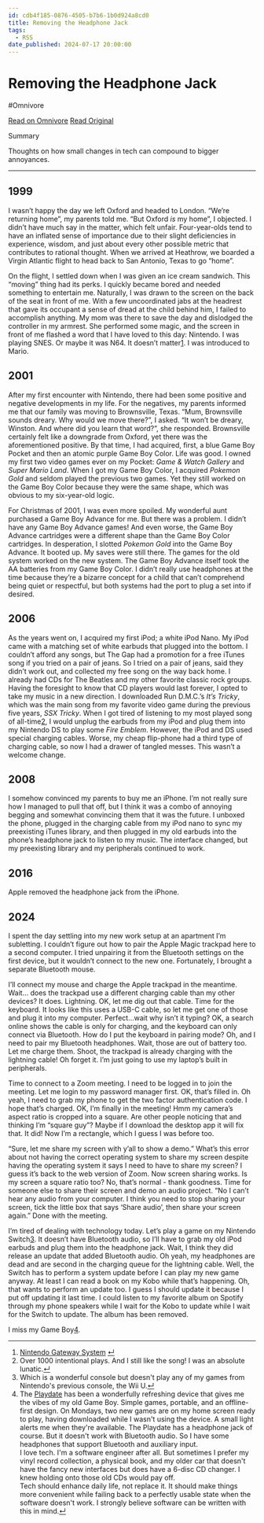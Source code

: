 ```yaml
---
id: cdb4f185-0876-4505-b7b6-1b0d924a8cd0
title: Removing the Headphone Jack
tags:
  - RSS
date_published: 2024-07-17 20:00:00
---
```


# Removing the Headphone Jack
#Omnivore

[Read on Omnivore](https://omnivore.app/me/removing-the-headphone-jack-190c9358b10)
[Read Original](https://www.winstoncooke.com/blog/removing-the-headphone-jack)



Summary 

Thoughts on how small changes in tech can compound to bigger annoyances.

---

## 1999

I wasn’t happy the day we left Oxford and headed to London. “We’re returning home”, my parents told me. “But Oxford _is_ my home”, I objected. I didn’t have much say in the matter, which felt unfair. Four-year-olds tend to have an inflated sense of importance due to their slight deficiencies in experience, wisdom, and just about every other possible metric that contributes to rational thought. When we arrived at Heathrow, we boarded a Virgin Atlantic flight to head back to San Antonio, Texas to go “home”.

On the flight, I settled down when I was given an ice cream sandwich. This “moving” thing had its perks. I quickly became bored and needed something to entertain me. Naturally, I was drawn to the screen on the back of the seat in front of me. With a few uncoordinated jabs at the headrest that gave its occupant a sense of dread at the child behind him, I failed to accomplish anything. My mom was there to save the day and dislodged the controller in my armrest. She performed some magic, and the screen in front of me flashed a word that I have loved to this day: Nintendo. I was playing SNES. Or maybe it was N64\. It doesn’t matter[1](#footnote:1). I was introduced to Mario.

## 2001

After my first encounter with Nintendo, there had been some positive and negative developments in my life. For the negatives, my parents informed me that our family was moving to Brownsville, Texas. “Mum, Brownsville sounds dreary. Why would we move there?”, I asked. “It won’t be dreary, Winston. And where did you learn that word?”, she responded. Brownsville certainly felt like a downgrade from Oxford, yet there was the aforementioned positive. By that time, I had acquired, first, a blue Game Boy Pocket and then an atomic purple Game Boy Color. Life was good. I owned my first two video games ever on my Pocket: _Game &amp; Watch Gallery_ and _Super Mario Land_. When I got my Game Boy Color, I acquired _Pokemon Gold_ and seldom played the previous two games. Yet they still worked on the Game Boy Color because they were the same shape, which was obvious to my six-year-old logic.

For Christmas of 2001, I was even more spoiled. My wonderful aunt purchased a Game Boy Advance for me. But there was a problem. I didn’t have any Game Boy Advance games! And even worse, the Game Boy Advance cartridges were a different shape than the Game Boy Color cartridges. In desperation, I slotted _Pokemon Gold_ into the Game Boy Advance. It booted up. My saves were still there. The games for the old system worked on the new system. The Game Boy Advance itself took the AA batteries from my Game Boy Color. I didn’t really use headphones at the time because they’re a bizarre concept for a child that can’t comprehend being quiet or respectful, but both systems had the port to plug a set into if desired.

## 2006

As the years went on, I acquired my first iPod; a white iPod Nano. My iPod came with a matching set of white earbuds that plugged into the bottom. I couldn’t afford any songs, but The Gap had a promotion for a free iTunes song if you tried on a pair of jeans. So I tried on a pair of jeans, said they didn’t work out, and collected my free song on the way back home. I already had CDs for The Beatles and my other favorite classic rock groups. Having the foresight to know that CD players would last forever, I opted to take my music in a new direction. I downloaded Run D.M.C.’s _It’s Tricky_, which was the main song from my favorite video game during the previous five years, _SSX Tricky_. When I got tired of listening to my most played song of all-time[2](#footnote:2), I would unplug the earbuds from my iPod and plug them into my Nintendo DS to play some _Fire Emblem_. However, the iPod and DS used special charging cables. Worse, my cheap flip-phone had a third type of charging cable, so now I had a drawer of tangled messes. This wasn’t a welcome change.

## 2008

I somehow convinced my parents to buy me an iPhone. I’m not really sure how I managed to pull that off, but I think it was a combo of annoying begging and somewhat convincing them that it was the future. I unboxed the phone, plugged in the charging cable from my iPod nano to sync my preexisting iTunes library, and then plugged in my old earbuds into the phone’s headphone jack to listen to my music. The interface changed, but my preexisting library and my peripherals continued to work.

## 2016

Apple removed the headphone jack from the iPhone.

## 2024

I spent the day settling into my new work setup at an apartment I’m subletting. I couldn’t figure out how to pair the Apple Magic trackpad here to a second computer. I tried unpairing it from the Bluetooth settings on the first device, but it wouldn’t connect to the new one. Fortunately, I brought a separate Bluetooth mouse.

I’ll connect my mouse and charge the Apple trackpad in the meantime. Wait… does the trackpad use a different charging cable than my other devices? It does. Lightning. OK, let me dig out that cable. Time for the keyboard. It looks like this uses a USB-C cable, so let me get one of those and plug it into my computer. Perfect…wait why isn’t it typing? OK, a search online shows the cable is only for charging, and the keyboard can only connect via Bluetooth. How do I put the keyboard in pairing mode? Oh, and I need to pair my Bluetooth headphones. Wait, those are out of battery too. Let me charge them. Shoot, the trackpad is already charging with the lightning cable! Oh forget it. I’m just going to use my laptop’s built in peripherals.

Time to connect to a Zoom meeting. I need to be logged in to join the meeting. Let me login to my password manager first. OK, that’s filled in. Oh yeah, I need to grab my phone to get the two factor authentication code. I hope that’s charged. OK, I’m finally in the meeting! Hmm my camera’s aspect ratio is cropped into a square. Are other people noticing that and thinking I’m “square guy”? Maybe if I download the desktop app it will fix that. It did! Now I’m a rectangle, which I guess I was before too.

“Sure, let me share my screen with y’all to show a demo.” What’s this error about not having the correct operating system to share my screen despite having the operating system it says I need to have to share my screen? I guess it’s back to the web version of Zoom. Now screen sharing works. Is my screen a square ratio too? No, that’s normal - thank goodness. Time for someone else to share their screen and demo an audio project. “No I can’t hear any audio from your computer. I think you need to stop sharing your screen, tick the little box that says ‘Share audio’, then share your screen again.” Done with the meeting.

I’m tired of dealing with technology today. Let’s play a game on my Nintendo Switch[3](#footnote:3). It doesn’t have Bluetooth audio, so I’ll have to grab my old iPod earbuds and plug them into the headphone jack. Wait, I think they did release an update that added Bluetooth audio. Oh yeah, my headphones are dead and are second in the charging queue for the lightning cable. Well, the Switch has to perform a system update before I can play my new game anyway. At least I can read a book on my Kobo while that’s happening. Oh, that wants to perform an update too. I guess I should update it because I put off updating it last time. I could listen to my favorite album on Spotify through my phone speakers while I wait for the Kobo to update while I wait for the Switch to update. The album has been removed.

I miss my Game Boy[4](#footnote:4).

---

1. [Nintendo Gateway System](http:&#x2F;&#x2F;videogamekraken.com&#x2F;nintendo-gateway-system) [↵](#footnote-ref:1)
2. Over 1000 intentional plays. And I still like the song! I was an absolute lunatic.[↵](#footnote-ref:2)
3. Which is a wonderful console but doesn&#39;t play any of my games from Nintendo&#39;s previous console, the Wii U.[↵](#footnote-ref:3)
4. The [Playdate](https:&#x2F;&#x2F;play.date&#x2F;) has been a wonderfully refreshing device that gives me the vibes of my old Game Boy. Simple games, portable, and an offline-first design. On Mondays, two new games are on my home screen ready to play, having downloaded while I wasn&#39;t using the device. A small light alerts me when they&#39;re available. The Playdate has a headphone jack of course. But it doesn&#39;t work with Bluetooth audio. So I have some headphones that support Bluetooth and auxiliary input.  
 I love tech. I&#39;m a software engineer after all. But sometimes I prefer my vinyl record collection, a physical book, and my older car that doesn&#39;t have the fancy new interfaces but does have a 6-disc CD changer. I knew holding onto those old CDs would pay off.  
 Tech should enhance daily life, not replace it. It should make things more convenient while failing back to a perfectly usable state when the software doesn&#39;t work. I strongly believe software can be written with this in mind.[↵](#footnote-ref:4)